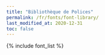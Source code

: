 ```yaml
---
title: "Bibliothèque de Polices"
permalink: /fr/fonts/font-library/
last_modified_at: 2020-12-31
toc: false
---
```

{% include font_list %}
